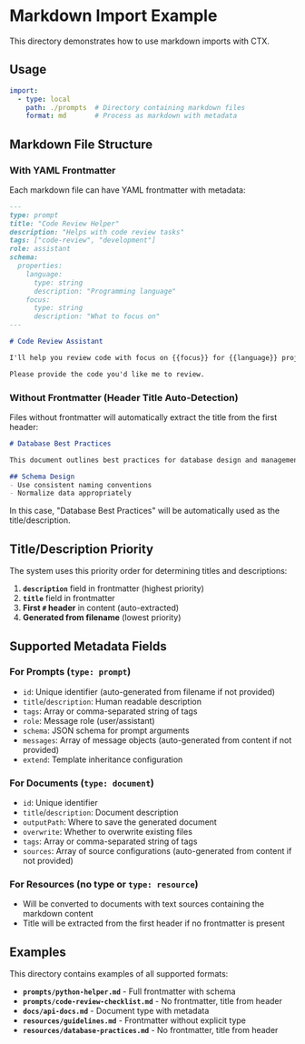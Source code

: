 # Markdown Import Example

This directory demonstrates how to use markdown imports with CTX.

## Usage

```yaml
import:
  - type: local
    path: ./prompts  # Directory containing markdown files
    format: md       # Process as markdown with metadata
```

## Markdown File Structure

### With YAML Frontmatter

Each markdown file can have YAML frontmatter with metadata:

```markdown
---
type: prompt
title: "Code Review Helper"
description: "Helps with code review tasks"
tags: ["code-review", "development"]
role: assistant
schema:
  properties:
    language:
      type: string
      description: "Programming language"
    focus:
      type: string
      description: "What to focus on"
---

# Code Review Assistant

I'll help you review code with focus on {{focus}} for {{language}} projects.

Please provide the code you'd like me to review.
```

### Without Frontmatter (Header Title Auto-Detection)

Files without frontmatter will automatically extract the title from the first header:

```markdown
# Database Best Practices

This document outlines best practices for database design and management.

## Schema Design
- Use consistent naming conventions
- Normalize data appropriately
```

In this case, "Database Best Practices" will be automatically used as the title/description.

## Title/Description Priority

The system uses this priority order for determining titles and descriptions:

1. **`description`** field in frontmatter (highest priority)
2. **`title`** field in frontmatter
3. **First `#` header** in content (auto-extracted)
4. **Generated from filename** (lowest priority)

## Supported Metadata Fields

### For Prompts (`type: prompt`)
- `id`: Unique identifier (auto-generated from filename if not provided)
- `title`/`description`: Human readable description
- `tags`: Array or comma-separated string of tags
- `role`: Message role (user/assistant)
- `schema`: JSON schema for prompt arguments
- `messages`: Array of message objects (auto-generated from content if not provided)
- `extend`: Template inheritance configuration

### For Documents (`type: document`)
- `id`: Unique identifier
- `title`/`description`: Document description
- `outputPath`: Where to save the generated document
- `overwrite`: Whether to overwrite existing files
- `tags`: Array or comma-separated string of tags
- `sources`: Array of source configurations (auto-generated from content if not provided)

### For Resources (no type or `type: resource`)
- Will be converted to documents with text sources containing the markdown content
- Title will be extracted from the first header if no frontmatter is present

## Examples

This directory contains examples of all supported formats:

- **`prompts/python-helper.md`** - Full frontmatter with schema
- **`prompts/code-review-checklist.md`** - No frontmatter, title from header
- **`docs/api-docs.md`** - Document type with metadata
- **`resources/guidelines.md`** - Frontmatter without explicit type
- **`resources/database-practices.md`** - No frontmatter, title from header
